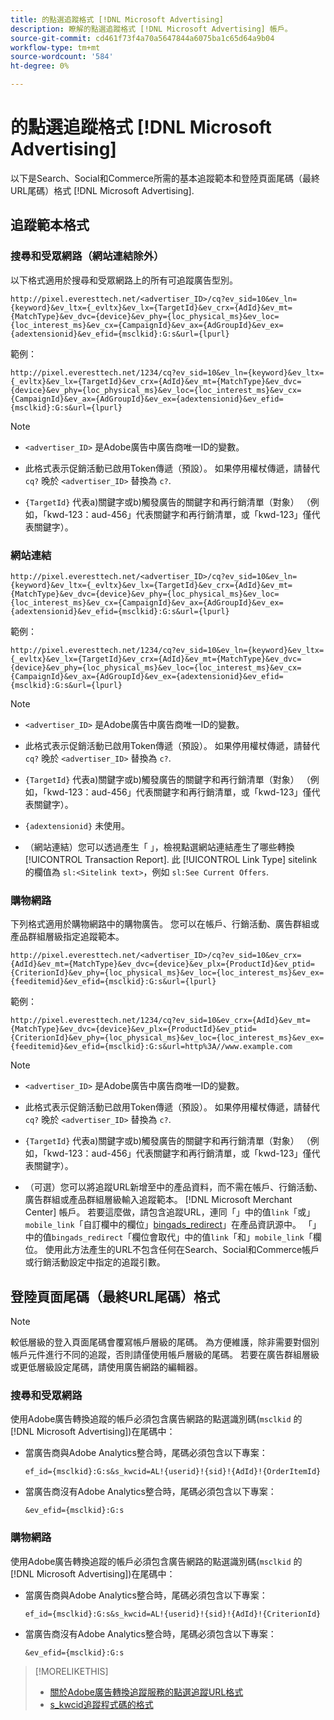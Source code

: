 ```yaml
---
title: 的點選追蹤格式 [!DNL Microsoft Advertising]
description: 瞭解的點選追蹤格式 [!DNL Microsoft Advertising] 帳戶。
source-git-commit: cd461f73f4a70a5647844a6075ba1c65d64a9b04
workflow-type: tm+mt
source-wordcount: '584'
ht-degree: 0%

---
```


# 的點選追蹤格式 [!DNL Microsoft Advertising]

以下是Search、Social和Commerce所需的基本追蹤範本和登陸頁面尾碼（最終URL尾碼）格式 [!DNL Microsoft Advertising].

## 追蹤範本格式

### 搜尋和受眾網路（網站連結除外）

以下格式適用於搜尋和受眾網路上的所有可追蹤廣告型別。

`http://pixel.everesttech.net/<advertiser_ID>/cq?ev_sid=10&ev_ln={keyword}&ev_ltx={_evltx}&ev_lx={TargetId}&ev_crx={AdId}&ev_mt={MatchType}&ev_dvc={device}&ev_phy={loc_physical_ms}&ev_loc={loc_interest_ms}&ev_cx={CampaignId}&ev_ax={AdGroupId}&ev_ex={adextensionid}&ev_efid={msclkid}:G:s&url={lpurl}`

範例：

`http://pixel.everesttech.net/1234/cq?ev_sid=10&ev_ln={keyword}&ev_ltx={_evltx}&ev_lx={TargetId}&ev_crx={AdId}&ev_mt={MatchType}&ev_dvc={device}&ev_phy={loc_physical_ms}&ev_loc={loc_interest_ms}&ev_cx={CampaignId}&ev_ax={AdGroupId}&ev_ex={adextensionid}&ev_efid={msclkid}:G:s&url={lpurl}`

>[!NOTE]
>
>* `<advertiser_ID>` 是Adobe廣告中廣告商唯一ID的變數。
>
>* 此格式表示促銷活動已啟用Token傳遞（預設）。 如果停用權杖傳遞，請替代 `cq?` 晚於 `<advertiser_ID>` 替換為 `c?`.
>
>* `{TargetId}` 代表a)關鍵字或b)觸發廣告的關鍵字和再行銷清單（對象） （例如，「kwd-123：aud-456」代表關鍵字和再行銷清單，或「kwd-123」僅代表關鍵字）。


### 網站連結

`http://pixel.everesttech.net/<advertiser_ID>/cq?ev_sid=10&ev_ln={keyword}&ev_ltx={_evltx}&ev_lx={TargetId}&ev_crx={AdId}&ev_mt={MatchType}&ev_dvc={device}&ev_phy={loc_physical_ms}&ev_loc={loc_interest_ms}&ev_cx={CampaignId}&ev_ax={AdGroupId}&ev_ex={adextensionid}&ev_efid={msclkid}:G:s&url={lpurl}`

範例：

`http://pixel.everesttech.net/1234/cq?ev_sid=10&ev_ln={keyword}&ev_ltx={_evltx}&ev_lx={TargetId}&ev_crx={AdId}&ev_mt={MatchType}&ev_dvc={device}&ev_phy={loc_physical_ms}&ev_loc={loc_interest_ms}&ev_cx={CampaignId}&ev_ax={AdGroupId}&ev_ex={adextensionid}&ev_efid={msclkid}:G:s&url={lpurl}`

>[!NOTE]
>
>* `<advertiser_ID>` 是Adobe廣告中廣告商唯一ID的變數。
>
>* 此格式表示促銷活動已啟用Token傳遞（預設）。 如果停用權杖傳遞，請替代 `cq?` 晚於 `<advertiser_ID>` 替換為 `c?`.
>
>* `{TargetId}` 代表a)關鍵字或b)觸發廣告的關鍵字和再行銷清單（對象） （例如，「kwd-123：aud-456」代表關鍵字和再行銷清單，或「kwd-123」僅代表關鍵字）。
>
>* `{adextensionid}` 未使用。
>
>* （網站連結）您可以透過產生「 」，檢視點選網站連結產生了哪些轉換 [!UICONTROL Transaction Report]. 此 [!UICONTROL Link Type] sitelink的欄值為 `sl:<Sitelink text>`，例如 `sl:See Current Offers`.


### 購物網路

下列格式適用於購物網路中的購物廣告。 您可以在帳戶、行銷活動、廣告群組或產品群組層級指定追蹤範本。

`http://pixel.everesttech.net/<advertiser_ID>/cq?ev_sid=10&ev_crx={AdId}&ev_mt={MatchType}&ev_dvc={device}&ev_plx={ProductId}&ev_ptid={CriterionId}&ev_phy={loc_physical_ms}&ev_loc={loc_interest_ms}&ev_ex={feeditemid}&ev_efid={msclkid}:G:s&url={lpurl}`

範例：

`http://pixel.everesttech.net/1234/cq?ev_sid=10&ev_crx={AdId}&ev_mt={MatchType}&ev_dvc={device}&ev_plx={ProductId}&ev_ptid={CriterionId}&ev_phy={loc_physical_ms}&ev_loc={loc_interest_ms}&ev_ex={feeditemid}&ev_efid={msclkid}:G:s&url=http%3A//www.example.com`

>[!NOTE]
>
>* `<advertiser_ID>` 是Adobe廣告中廣告商唯一ID的變數。
>
>* 此格式表示促銷活動已啟用Token傳遞（預設）。 如果停用權杖傳遞，請替代 `cq?` 晚於 `<advertiser_ID>` 替換為 `c?`.
>
>* `{TargetId}` 代表a)關鍵字或b)觸發廣告的關鍵字和再行銷清單（對象） （例如，「kwd-123：aud-456」代表關鍵字和再行銷清單，或「kwd-123」僅代表關鍵字）。
>
>* （可選）您可以將追蹤URL新增至中的產品資料，而不需在帳戶、行銷活動、廣告群組或產品群組層級輸入追蹤範本。 [!DNL Microsoft Merchant Center] 帳戶。 若要這麼做，請包含追蹤URL，連同「」中的值`link`「或」`mobile_link`「自訂欄中的欄位」[bingads_redirect](https://help.bingads.microsoft.com/#apex/3/en/51084/0)」在產品資訊源中。 「」中的值`bingads_redirect`「欄位會取代」中的值`link`「和」`mobile_link`「欄位。 使用此方法產生的URL不包含任何在Search、Social和Commerce帳戶或行銷活動設定中指定的追蹤引數。


## 登陸頁面尾碼（最終URL尾碼）格式

>[!NOTE]
>
>較低層級的登入頁面尾碼會覆寫帳戶層級的尾碼。 為方便維護，除非需要對個別帳戶元件進行不同的追蹤，否則請僅使用帳戶層級的尾碼。 若要在廣告群組層級或更低層級設定尾碼，請使用廣告網路的編輯器。

### 搜尋和受眾網路

使用Adobe廣告轉換追蹤的帳戶必須包含廣告網路的點選識別碼(`msclkid` 的 [!DNL Microsoft Advertising])在尾碼中：

* 當廣告商與Adobe Analytics整合時，尾碼必須包含以下專案：

   `ef_id={msclkid}:G:s&s_kwcid=AL!{userid}!{sid}!{AdId}!{OrderItemId}`

* 當廣告商沒有Adobe Analytics整合時，尾碼必須包含以下專案：

   `&ev_efid={msclkid}:G:s`

### 購物網路

使用Adobe廣告轉換追蹤的帳戶必須包含廣告網路的點選識別碼(`msclkid` 的 [!DNL Microsoft Advertising])在尾碼中：

* 當廣告商與Adobe Analytics整合時，尾碼必須包含以下專案：

   `ef_id={msclkid}:G:s&s_kwcid=AL!{userid}!{sid}!{AdId}!{CriterionId}`

* 當廣告商沒有Adobe Analytics整合時，尾碼必須包含以下專案：

   `&ev_efid={msclkid}:G:s`

>[!MORELIKETHIS]
>
>* [關於Adobe廣告轉換追蹤服務的點選追蹤URL格式](formats-click-tracking-about.md)
>* [s\_kwcid追蹤程式碼的格式](skwcid-tracking-parameter.md)

